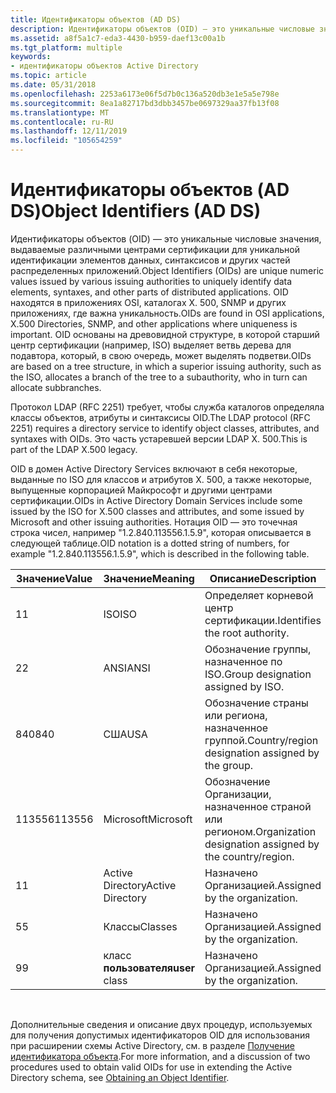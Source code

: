 ```yaml
---
title: Идентификаторы объектов (AD DS)
description: Идентификаторы объектов (OID) — это уникальные числовые значения, выдаваемые различными центрами сертификации для уникальной идентификации элементов данных, синтаксисов и других частей распределенных приложений.
ms.assetid: a8f5a1c7-eda3-4430-b959-daef13c00a1b
ms.tgt_platform: multiple
keywords:
- идентификаторы объектов Active Directory
ms.topic: article
ms.date: 05/31/2018
ms.openlocfilehash: 2253a6173e06f5d7b0c136a520db3e1e5a5e798e
ms.sourcegitcommit: 8ea1a82717bd3dbb3457be0697329aa37fb13f08
ms.translationtype: MT
ms.contentlocale: ru-RU
ms.lasthandoff: 12/11/2019
ms.locfileid: "105654259"
---
```

# <a name="object-identifiers-ad-ds"></a><span data-ttu-id="422f7-104">Идентификаторы объектов (AD DS)</span><span class="sxs-lookup"><span data-stu-id="422f7-104">Object Identifiers (AD DS)</span></span>

<span data-ttu-id="422f7-105">Идентификаторы объектов (OID) — это уникальные числовые значения, выдаваемые различными центрами сертификации для уникальной идентификации элементов данных, синтаксисов и других частей распределенных приложений.</span><span class="sxs-lookup"><span data-stu-id="422f7-105">Object Identifiers (OIDs) are unique numeric values issued by various issuing authorities to uniquely identify data elements, syntaxes, and other parts of distributed applications.</span></span> <span data-ttu-id="422f7-106">OID находятся в приложениях OSI, каталогах X. 500, SNMP и других приложениях, где важна уникальность.</span><span class="sxs-lookup"><span data-stu-id="422f7-106">OIDs are found in OSI applications, X.500 Directories, SNMP, and other applications where uniqueness is important.</span></span> <span data-ttu-id="422f7-107">OID основаны на древовидной структуре, в которой старший центр сертификации (например, ISO) выделяет ветвь дерева для подавтора, который, в свою очередь, может выделять подветви.</span><span class="sxs-lookup"><span data-stu-id="422f7-107">OIDs are based on a tree structure, in which a superior issuing authority, such as the ISO, allocates a branch of the tree to a subauthority, who in turn can allocate subbranches.</span></span>

<span data-ttu-id="422f7-108">Протокол LDAP (RFC 2251) требует, чтобы служба каталогов определяла классы объектов, атрибуты и синтаксисы OID.</span><span class="sxs-lookup"><span data-stu-id="422f7-108">The LDAP protocol (RFC 2251) requires a directory service to identify object classes, attributes, and syntaxes with OIDs.</span></span> <span data-ttu-id="422f7-109">Это часть устаревшей версии LDAP X. 500.</span><span class="sxs-lookup"><span data-stu-id="422f7-109">This is part of the LDAP X.500 legacy.</span></span>

<span data-ttu-id="422f7-110">OID в домен Active Directory Services включают в себя некоторые, выданные по ISO для классов и атрибутов X. 500, а также некоторые, выпущенные корпорацией Майкрософт и другими центрами сертификации.</span><span class="sxs-lookup"><span data-stu-id="422f7-110">OIDs in Active Directory Domain Services include some issued by the ISO for X.500 classes and attributes, and some issued by Microsoft and other issuing authorities.</span></span> <span data-ttu-id="422f7-111">Нотация OID — это точечная строка чисел, например "1.2.840.113556.1.5.9", которая описывается в следующей таблице.</span><span class="sxs-lookup"><span data-stu-id="422f7-111">OID notation is a dotted string of numbers, for example "1.2.840.113556.1.5.9", which is described in the following table.</span></span>



| <span data-ttu-id="422f7-112">Значение</span><span class="sxs-lookup"><span data-stu-id="422f7-112">Value</span></span>  | <span data-ttu-id="422f7-113">Значение</span><span class="sxs-lookup"><span data-stu-id="422f7-113">Meaning</span></span>          | <span data-ttu-id="422f7-114">Описание</span><span class="sxs-lookup"><span data-stu-id="422f7-114">Description</span></span>                                              |
|--------|------------------|----------------------------------------------------------|
| <span data-ttu-id="422f7-115">1</span><span class="sxs-lookup"><span data-stu-id="422f7-115">1</span></span>      | <span data-ttu-id="422f7-116">ISO</span><span class="sxs-lookup"><span data-stu-id="422f7-116">ISO</span></span>              | <span data-ttu-id="422f7-117">Определяет корневой центр сертификации.</span><span class="sxs-lookup"><span data-stu-id="422f7-117">Identifies the root authority.</span></span>                           |
| <span data-ttu-id="422f7-118">2</span><span class="sxs-lookup"><span data-stu-id="422f7-118">2</span></span>      | <span data-ttu-id="422f7-119">ANSI</span><span class="sxs-lookup"><span data-stu-id="422f7-119">ANSI</span></span>             | <span data-ttu-id="422f7-120">Обозначение группы, назначенное по ISO.</span><span class="sxs-lookup"><span data-stu-id="422f7-120">Group designation assigned by ISO.</span></span>                       |
| <span data-ttu-id="422f7-121">840</span><span class="sxs-lookup"><span data-stu-id="422f7-121">840</span></span>    | <span data-ttu-id="422f7-122">США</span><span class="sxs-lookup"><span data-stu-id="422f7-122">USA</span></span>              | <span data-ttu-id="422f7-123">Обозначение страны или региона, назначенное группой.</span><span class="sxs-lookup"><span data-stu-id="422f7-123">Country/region designation assigned by the group.</span></span>        |
| <span data-ttu-id="422f7-124">113556</span><span class="sxs-lookup"><span data-stu-id="422f7-124">113556</span></span> | <span data-ttu-id="422f7-125">Microsoft</span><span class="sxs-lookup"><span data-stu-id="422f7-125">Microsoft</span></span>        | <span data-ttu-id="422f7-126">Обозначение Организации, назначенное страной или регионом.</span><span class="sxs-lookup"><span data-stu-id="422f7-126">Organization designation assigned by the country/region.</span></span> |
| <span data-ttu-id="422f7-127">1</span><span class="sxs-lookup"><span data-stu-id="422f7-127">1</span></span>      | <span data-ttu-id="422f7-128">Active Directory</span><span class="sxs-lookup"><span data-stu-id="422f7-128">Active Directory</span></span> | <span data-ttu-id="422f7-129">Назначено Организацией.</span><span class="sxs-lookup"><span data-stu-id="422f7-129">Assigned by the organization.</span></span>                            |
| <span data-ttu-id="422f7-130">5</span><span class="sxs-lookup"><span data-stu-id="422f7-130">5</span></span>      | <span data-ttu-id="422f7-131">Классы</span><span class="sxs-lookup"><span data-stu-id="422f7-131">Classes</span></span>          | <span data-ttu-id="422f7-132">Назначено Организацией.</span><span class="sxs-lookup"><span data-stu-id="422f7-132">Assigned by the organization.</span></span>                            |
| <span data-ttu-id="422f7-133">9</span><span class="sxs-lookup"><span data-stu-id="422f7-133">9</span></span>      | <span data-ttu-id="422f7-134">класс **пользователя**</span><span class="sxs-lookup"><span data-stu-id="422f7-134">**user** class</span></span>   | <span data-ttu-id="422f7-135">Назначено Организацией.</span><span class="sxs-lookup"><span data-stu-id="422f7-135">Assigned by the organization.</span></span>                            |



 

<span data-ttu-id="422f7-136">Дополнительные сведения и описание двух процедур, используемых для получения допустимых идентификаторов OID для использования при расширении схемы Active Directory, см. в разделе [Получение идентификатора объекта](obtaining-an-object-identifier.md).</span><span class="sxs-lookup"><span data-stu-id="422f7-136">For more information, and a discussion of two procedures used to obtain valid OIDs for use in extending the Active Directory schema, see [Obtaining an Object Identifier](obtaining-an-object-identifier.md).</span></span>

 

 




